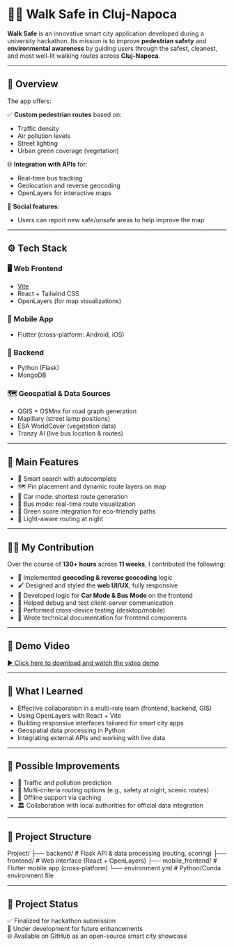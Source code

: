 # 🚶‍♂️ Walk Safe in Cluj-Napoca

**Walk Safe** is an innovative smart city application developed during a university hackathon. Its mission is to improve **pedestrian safety** and **environmental awareness** by guiding users through the safest, cleanest, and most well-lit walking routes across **Cluj-Napoca**.

---

## 📌 Overview

The app offers:

✅ **Custom pedestrian routes** based on:
- Traffic density
- Air pollution levels
- Street lighting
- Urban green coverage (vegetation)

🌐 **Integration with APIs** for:
- Real-time bus tracking
- Geolocation and reverse geocoding
- OpenLayers for interactive maps

🙌 **Social features**:
- Users can report new safe/unsafe areas to help improve the map

---

## ⚙️ Tech Stack

### 🖥️ Web Frontend
- [Vite](https://vitejs.dev/)
- React + Tailwind CSS
- OpenLayers (for map visualizations)

### 📱 Mobile App
- Flutter (cross-platform: Android, iOS)

### 🧠 Backend
- Python (Flask)
- MongoDB

### 🗺️ Geospatial & Data Sources
- QGIS + OSMnx for road graph generation
- Mapillary (street lamp positions)
- ESA WorldCover (vegetation data)
- Tranzy AI (live bus location & routes)

---

## 📱 Main Features

- 🔎 Smart search with autocomplete
- 🗺️ Pin placement and dynamic route layers on map
- 🚗 Car mode: shortest route generation
- 🚌 Bus mode: real-time route visualization
- 🌳 Green score integration for eco-friendly paths
- 🔦 Light-aware routing at night

---

## 👨‍💻 My Contribution

Over the course of **130+ hours** across **11 weeks**, I contributed the following:

- 🧭 Implemented **geocoding & reverse geocoding** logic
- 🖌️ Designed and styled the **web UI/UX**, fully responsive
- 🔌 Developed logic for **Car Mode & Bus Mode** on the frontend
- 🧪 Helped debug and test client-server communication
- 📱 Performed cross-device testing (desktop/mobile)
- 📝 Wrote technical documentation for frontend components

---

## 🎥 Demo Video

[▶️ Click here to download and watch the video demo](https://drive.google.com/file/d/1ILFkGFQHERc202kRAVM75j5j08A1zfrF/view?usp=sharing)

---

## 🧠 What I Learned

- Effective collaboration in a multi-role team (frontend, backend, GIS)
- Using OpenLayers with React + Vite
- Building responsive interfaces tailored for smart city apps
- Geospatial data processing in Python
- Integrating external APIs and working with live data

---

## 🚀 Possible Improvements

- 🧠 Traffic and pollution prediction
- 🧭 Multi-criteria routing options (e.g., safety at night, scenic routes)
- 📡 Offline support via caching
- 🏛️ Collaboration with local authorities for official data integration

---

## 📁 Project Structure
Project/ ├── backend/ # Flask API & data processing (routing, scoring) ├── frontend/ # Web interface (React + OpenLayers) ├── mobile_frontend/ # Flutter mobile app (cross-platform) └── environment.yml # Python/Conda environment file

---
## 📌 Project Status

✅ Finalized for hackathon submission  
🚀 Under development for future enhancements  
🌐 Available on GitHub as an open-source smart city showcase

